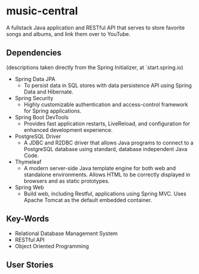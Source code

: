 # music-central
A fullstack Java application and RESTful API that serves to store favorite songs and albums, and link them over to YouTube.

## Dependencies
(descriptions taken directly from the Spring Initializer, at `start.spring.io)
* Spring Data JPA
  * To persist data in SQL stores with data persistence API using Spring Data and Hibernate.
* Spring Security
  * Highly customizable authentication and access-control framework for Spring applications.
* Spring Boot DevTools
  * Provides fast application restarts, LiveReload, and configuration for enhanced development experience.
* PostgreSQL Driver
  * A JDBC and R2DBC driver that allows Java programs to connect to a PostgreSQL database using standard, database independent Java Code.
* Thymeleaf
  * A modern server-side Java template engine for both web and standalone environments. Allows HTML to be correctly displayed in browsers and as static prototypes.
* Spring Web
  * Build web, including Restful, applications using Spring MVC. Uses Apache Tomcat as the default embedded container.


## Key-Words
* Relational Database Management System
* RESTful API
* Object Oriented Programming

## User Stories
